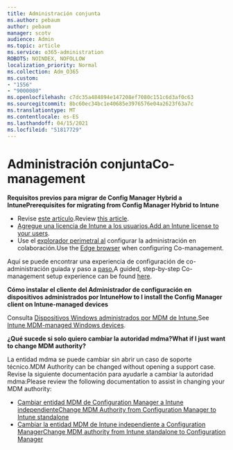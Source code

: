 ```yaml
---
title: Administración conjunta
ms.author: pebaum
author: pebaum
manager: scotv
audience: Admin
ms.topic: article
ms.service: o365-administration
ROBOTS: NOINDEX, NOFOLLOW
localization_priority: Normal
ms.collection: Adm_O365
ms.custom:
- "1556"
- "9000080"
ms.openlocfilehash: c7dc35a484894e147208ef7080c151c6d3af0c63
ms.sourcegitcommit: 8bc60ec34bc1e40685e3976576e04a2623f63a7c
ms.translationtype: MT
ms.contentlocale: es-ES
ms.lasthandoff: 04/15/2021
ms.locfileid: "51817729"
---
```

# <a name="co-management"></a><span data-ttu-id="7517c-102">Administración conjunta</span><span class="sxs-lookup"><span data-stu-id="7517c-102">Co-management</span></span>

<span data-ttu-id="7517c-103">**Requisitos previos para migrar de Config Manager Hybrid a Intune**</span><span class="sxs-lookup"><span data-stu-id="7517c-103">**Prerequisites for migrating from Config Manager Hybrid to Intune**</span></span>

- <span data-ttu-id="7517c-104">Revise [este artículo](https://docs.microsoft.com/mem/configmgr/mdm/understand/what-happened-to-hybrid).</span><span class="sxs-lookup"><span data-stu-id="7517c-104">Review [this article](https://docs.microsoft.com/mem/configmgr/mdm/understand/what-happened-to-hybrid).</span></span>
- <span data-ttu-id="7517c-105">[Agregue una licencia de Intune a los usuarios.](https://docs.microsoft.com/mem/intune/fundamentals/licenses-assign)</span><span class="sxs-lookup"><span data-stu-id="7517c-105">[Add an Intune license to your users](https://docs.microsoft.com/mem/intune/fundamentals/licenses-assign).</span></span>
- <span data-ttu-id="7517c-106">Use el [explorador perimetral al](https://www.microsoft.com/edge) configurar la administración en colaboración.</span><span class="sxs-lookup"><span data-stu-id="7517c-106">Use the [Edge browser](https://www.microsoft.com/edge) when configuring Co-management.</span></span>

<span data-ttu-id="7517c-107">Aquí se puede encontrar una experiencia de configuración de co-administración guiada y paso a [paso.](https://admin.microsoft.com/AdminPortal/Home?#/modernonboarding/comanagesetupguide)</span><span class="sxs-lookup"><span data-stu-id="7517c-107">A guided, step-by-step Co-management setup experience can be found [here](https://admin.microsoft.com/AdminPortal/Home?#/modernonboarding/comanagesetupguide).</span></span>

<span data-ttu-id="7517c-108">**Cómo instalar el cliente del Administrador de configuración en dispositivos administrados por Intune**</span><span class="sxs-lookup"><span data-stu-id="7517c-108">**How to I install the Config Manager client on Intune-managed devices**</span></span>

<span data-ttu-id="7517c-109">Consulta [Dispositivos Windows administrados por MDM de Intune.](https://docs.microsoft.com/mem/configmgr/core/clients/deploy/deploy-clients-to-windows-computers#bkmk_mdm)</span><span class="sxs-lookup"><span data-stu-id="7517c-109">See [Intune MDM-managed Windows devices](https://docs.microsoft.com/mem/configmgr/core/clients/deploy/deploy-clients-to-windows-computers#bkmk_mdm).</span></span>

<span data-ttu-id="7517c-110">**¿Qué sucede si solo quiero cambiar la autoridad mdma?**</span><span class="sxs-lookup"><span data-stu-id="7517c-110">**What if I just want to change MDM authority?**</span></span>

<span data-ttu-id="7517c-111">La entidad mdma se puede cambiar sin abrir un caso de soporte técnico.</span><span class="sxs-lookup"><span data-stu-id="7517c-111">MDM Authority can be changed without opening a support case.</span></span> <span data-ttu-id="7517c-112">Revise la siguiente documentación para ayudarle a cambiar la autoridad mdma:</span><span class="sxs-lookup"><span data-stu-id="7517c-112">Please review the following documentation to assist in changing your MDM authority:</span></span>

- [<span data-ttu-id="7517c-113">Cambiar entidad MDM de Configuration Manager a Intune independiente</span><span class="sxs-lookup"><span data-stu-id="7517c-113">Change MDM Authority from Configuration Manager to Intune standalone</span></span>](https://docs.microsoft.com/mem/configmgr/mdm/understand/what-happened-to-hybrid)
- [<span data-ttu-id="7517c-114">Cambiar la entidad MDM de Intune independiente a Configuration Manager</span><span class="sxs-lookup"><span data-stu-id="7517c-114">Change MDM authority from Intune standalone to Configuration Manager</span></span>](https://docs.microsoft.com/mem/configmgr/mdm/understand/what-happened-to-hybrid)
